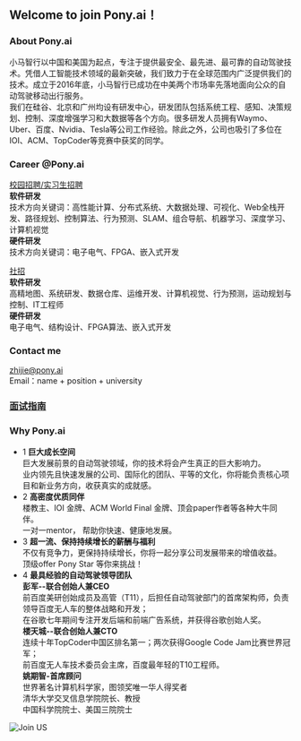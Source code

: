 ## Welcome to join Pony.ai！
### About Pony.ai
小马智行以中国和美国为起点，专注于提供最安全、最先进、最可靠的自动驾驶技术。凭借人工智能技术领域的最新突破，我们致力于在全球范围内广泛提供我们的技术。成立于2016年底，小马智行已成功在中美两个市场率先落地面向公众的自动驾驶移动出行服务。<br>
我们在硅谷、北京和广州均设有研发中心，研发团队包括系统工程、感知、决策规划、控制、深度增强学习和大数据等各个方向。很多研发人员拥有Waymo、Uber、百度、Nvidia、Tesla等公司工作经验。除此之外，公司也吸引了多位在IOI、ACM、TopCoder等竞赛中获奖的同学。

### Career @Pony.ai
[校园招聘/实习生招聘](HTTP://campus.pony.ai) <br>
**软件研发**<br>
技术方向关键词：高性能计算、分布式系统、大数据处理、可视化、Web全栈开发、路径规划、控制算法、行为预测、SLAM、组合导航、机器学习、深度学习、计算机视觉<br>
**硬件研发**<br>
技术方向关键词：电子电气、FPGA、嵌入式开发<br>

[社招](https://app.mokahr.com/apply/pony/2736#)<br>
**软件研发**<br>
高精地图、系统研发、数据仓库、运维开发、计算机视觉、行为预测，运动规划与控制、IT工程师<br>
**硬件研发**<br>
电子电气、结构设计、FPGA算法、嵌入式开发

### Contact me
zhijie@pony.ai<br>
Email：name + position + university

### [面试指南](https://github.com/yangtongxueruc/campus-hiring/blob/master/%E9%9D%A2%E8%AF%95%E6%8C%87%E5%8D%97.md)<br>

### Why Pony.ai
* 1 **巨大成长空间** <br>
巨大发展前景的自动驾驶领域，你的技术将会产生真正的巨大影响力。<br>
业内领先且快速发展的公司、国际化的团队、平等的文化，你将能负责核心项目和新业务方向，收获真实的成就感。<br>
* 2 **高密度优质同伴**<br>
楼教主、IOI 金牌、ACM World Final 金牌、顶会paper作者等各种大牛同伴。<br>
一对一mentor， 帮助你快速、健康地发展。<br>
* 3 **超一流、保持持续增长的薪酬与福利**<br>
不仅有竞争力，更保持持续增长，你将一起分享公司发展带来的增值收益。<br>
顶级offer Pony Star 等你来挑战！<br>
* 4 **最具经验的自动驾驶领导团队**<br>
**彭军--联合创始人兼CEO**<br>
前百度美研创始成员及高管（T11），后担任自动驾驶部门的首席架构师，负责领导百度无人车的整体战略和开发；<br>
在谷歌七年期间专注开发后端和前端广告系统，并获得谷歌创始人奖。<br>
**楼天城--联合创始人兼CTO**<br>
连续十年TopCoder中国区排名第一；两次获得Google Code Jam比赛世界冠军；<br>
前百度无人车技术委员会主席，百度最年轻的T10工程师。<br>
**姚期智-首席顾问**<br>
世界著名计算机科学家，图领奖唯一华人得奖者<br>
清华大学交叉信息学院院长、教授<br>
中国科学院院士、美国三院院士<br>


![Join US](https://i.loli.net/2020/05/11/aT4lSbVJFYEug2c.jpg)




